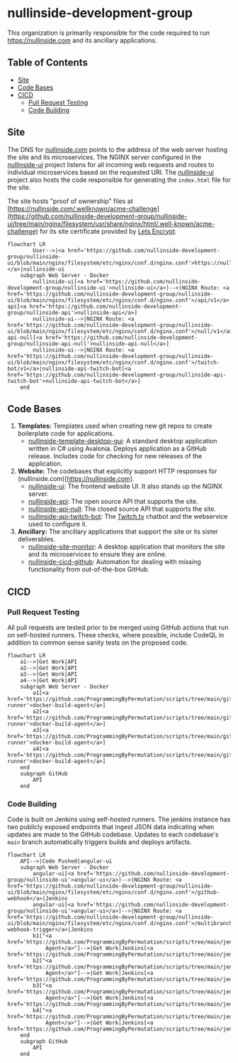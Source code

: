 # nullinside-development-group

This organization is primarily responsible for the code required to run https://nullinside.com and its ancillary
applications.

<!-- TOC -->
## Table of Contents
* [Site](#site)
* [Code Bases](#code-bases)
* [CICD](#cicd)
  * [Pull Request Testing](#pull-request-testing)
  * [Code Building](#code-building)
<!-- TOC -->

## Site

The DNS for [nullinside.com](https://nullinside.com) points to the address of the web server hosting the site and
its microservices. The NGINX server configured in the [nullinside-ui](https://github.com/nullinside-development-group/nullinside-ui)
project listens for all incoming web requests and routes to individual microservices based on the requested URI. The
[nullinside-ui](https://github.com/nullinside-development-group/nullinside-ui) project also hosts the code responsible
for generating the `index.html` file for the site.

The site hosts "proof of ownership" files at [https://nullinside.com/.wellknown/acme-challenge](https://github.com/nullinside-development-group/nullinside-ui/tree/main/nginx/filesystem/usr/share/nginx/html/.well-known/acme-challenge)
for its site certificate provided by [Lets Encrypt](https://letsencrypt.org/).

```mermaid
flowchart LR
        User-->|<a href='https://github.com/nullinside-development-group/nullinside-ui/blob/main/nginx/filesystem/etc/nginx/conf.d/nginx.conf'>https://nullinside.com...</a>|nullinside-ui
    subgraph Web Server - Docker
        nullinside-ui[<a href='https://github.com/nullinside-development-group/nullinside-ui'>nullinside-ui</a>]-->|NGINX Route: <a href='https://github.com/nullinside-development-group/nullinside-ui/blob/main/nginx/filesystem/etc/nginx/conf.d/nginx.conf'>/api/v1</a>|nullinside-api[<a href='https://github.com/nullinside-development-group/nullinside-api'>nullinside-api</a>]
        nullinside-ui-->|NGINX Route: <a href='https://github.com/nullinside-development-group/nullinside-ui/blob/main/nginx/filesystem/etc/nginx/conf.d/nginx.conf'>/null/v1</a>|nullinside-api-null[<a href='https://github.com/nullinside-development-group/nullinside-api-null'>nullinside-api-null</a>]
        nullinside-ui-->|NGINX Route: <a href='https://github.com/nullinside-development-group/nullinside-ui/blob/main/nginx/filesystem/etc/nginx/conf.d/nginx.conf'>/twitch-bot/v1</a>|nullinside-api-twitch-bot[<a href='https://github.com/nullinside-development-group/nullinside-api-twitch-bot'>nullinside-api-twitch-bot</a>]
    end
```

## Code Bases

1. **Templates:** Templates used when creating new git repos to create boilerplate code for applications.
   * [nullinside-template-desktop-gui](https://github.com/nullinside-development-group/nullinside-template-desktop-gui): A
     standard desktop application written in C# using Avalonia. Deploys application as a GitHub release. Includes code
     for checking for new releases of the application. 
2. **Website:** The codebases that explicitly support HTTP responses for (nullinside.com)[https://nullinside.com].
   * [nullinside-ui](https://github.com/nullinside-development-group/nullinside-ui): The frontend website UI. It also
     stands up the NGINX server.
   * [nullinside-api](https://github.com/nullinside-development-group/nullinside-api): The open source API that supports
     the site.
   * [nullinside-api-null](https://github.com/nullinside-development-group/nullinside-api-null): The closed source API
     that supports the site.
   * [nullinside-api-twitch-bot](https://github.com/nullinside-development-group/nullinside-api-twitch-bot): The
     [Twitch.tv](https://twitch.tv) chatbot and the webservice used to configure it.
3. **Ancillary:** The ancillary applications that support the site or its sister deliverables.
   * [nullinside-site-monitor](https://github.com/nullinside-development-group/nullinside-site-monitor): A desktop
     application that monitors the site and its microservices to ensure they are online.
   * [nullinside-cicd-github](https://github.com/nullinside-development-group/nullinside-cicd-github): Automation for
     dealing with missing functionality from out-of-the-box GitHub.   

## CICD

### Pull Request Testing

All pull requests are tested prior to be merged using GitHub actions that run on self-hosted runners. These checks,
where possible, include CodeQL in addition to common sense sanity tests on the proposed code.

```mermaid
flowchart LR
    a1-->|Get Work|API
    a2-->|Get Work|API
    a3-->|Get Work|API
    a4-->|Get Work|API
    subgraph Web Server - Docker
        a1[<a href='https://github.com/ProgrammingByPermutation/scripts/tree/main/github-runner'>docker-build-agent</a>]
        a2[<a href='https://github.com/ProgrammingByPermutation/scripts/tree/main/github-runner'>docker-build-agent</a>]
        a3[<a href='https://github.com/ProgrammingByPermutation/scripts/tree/main/github-runner'>docker-build-agent</a>]
        a4[<a href='https://github.com/ProgrammingByPermutation/scripts/tree/main/github-runner'>docker-build-agent</a>]
    end
    subgraph GitHub
        API
    end
```

### Code Building

Code is built on Jenkins using self-hosted runners. The jenkins instance has two publicly exposed endpoints that ingest
JSON data indicating when updates are made to the GitHub codebase. Updates to each codebase's `main` branch
automatically triggers builds and deploys artifacts.

```mermaid
flowchart LR
    API-->|Code Pushed|angular-ui
    subgraph Web Server - Docker
        angular-ui[<a href='https://github.com/nullinside-development-group/nullinside-ui'>angular-ui</a>]-->|NGINX Route: <a href='https://github.com/nullinside-development-group/nullinside-ui/blob/main/nginx/filesystem/etc/nginx/conf.d/nginx.conf'>/github-webhook</a>|Jenkins
        angular-ui[<a href='https://github.com/nullinside-development-group/nullinside-ui'>angular-ui</a>]-->|NGINX Route: <a href='https://github.com/nullinside-development-group/nullinside-ui/blob/main/nginx/filesystem/etc/nginx/conf.d/nginx.conf'>/multibranch-webhook-trigger</a>|Jenkins
        b1["<a href='https://github.com/ProgrammingByPermutation/scripts/tree/main/jenkins'>Build
            Agent</a>"]-->|Get Work|Jenkins[<a href='https://github.com/ProgrammingByPermutation/scripts/tree/main/jenkins'>jenkins</a>]
        b2["<a href='https://github.com/ProgrammingByPermutation/scripts/tree/main/jenkins'>Build
            Agent</a>"]-->|Get Work|Jenkins[<a href='https://github.com/ProgrammingByPermutation/scripts/tree/main/jenkins'>jenkins</a>]
        b3["<a href='https://github.com/ProgrammingByPermutation/scripts/tree/main/jenkins'>Build
            Agent</a>"]-->|Get Work|Jenkins[<a href='https://github.com/ProgrammingByPermutation/scripts/tree/main/jenkins'>jenkins</a>]
        b4["<a href='https://github.com/ProgrammingByPermutation/scripts/tree/main/jenkins'>Build
            Agent</a>"]-->|Get Work|Jenkins[<a href='https://github.com/ProgrammingByPermutation/scripts/tree/main/jenkins'>jenkins</a>]
    end
    subgraph GitHub
        API
    end
```
